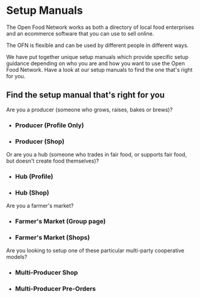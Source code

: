 # Setup Manuals

The Open Food Network works as both a directory of local food enterprises and an ecommerce software that you can use to sell online.

The OFN is flexible and can be used by different people in different ways.

We have put together unique setup manuals which provide specific setup guidance depending on who you are and how you want to use the Open Food Network. Have a look at our setup manuals to find the one that's right for you.

## Find the setup manual that's right for you

Are you a producer \(someone who grows, raises, bakes or brews\)?

* ### Producer \(Profile Only\)
* ### Producer \(Shop\)

Or are you a hub \(someone who trades in fair food, or supports fair food, but doesn't create food themselves\)?

* ### Hub \(Profile\)
* ### Hub \(Shop\)

Are you a farmer's market?

* ### Farmer's Market \(Group page\)
* ### Farmer's Market \(Shops\)

Are you looking to setup one of these particular multi-party cooperative models?

* ### Multi-Producer Shop
* ### Multi-Producer Pre-Orders




